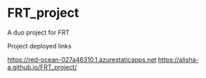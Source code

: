 # FRT_project
A duo project for FRT

Project deployed links

https://red-ocean-027a46310.1.azurestaticapps.net
https://alisha-a.github.io/FRT_project/
